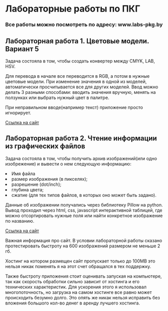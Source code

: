 <h1>Лабораторные работы по ПКГ</h1>
<h3>Все работы можно посмотреть по адресу: www.labs-pkg.by</h3>
<h2>Лабораторная работа 1. Цветовые модели. Вариант 5</h2>
<p>Задача состояла в том, чтобы создать конвертер между CMYK, LAB, HSV.</p>
<p>Для перевода в начале все переводится в RGB, а потом в нужные цветовые модели.
При изменение значения в одной из моделей, автоматически просчитывается все для других моделей.
Ввод можно делать 3 разными способами: вводить значения вручную, менять на ползунках или выбрать нужный цвет в палитре.</p>
<p>При неправильном вводе(например текст) приложение просто игнорирует.</p>
<p><a href="https://user75847845.pythonanywhere.com/vlad/laba1">Ссылка на сайт</a></p>
<h2>Лабораторная работа 2. Чтение информации из графических файлов</h2>
<p>Задача состояла в том, чтобы получить архив изображений(или одно изобрежение)
и вывести о нем следующую информацию:</p>
<p>
<td>
<li>Имя файла</li>
<li>размер изображения (в пикселях);</li>
<li>разрешение (dot/inch);</li>
<li>глубина цвета;</li>
<li>сжатие (для тех типов файлов, в которых оно может быть задано).</li>
</td>
</p>
<p>Данные об изображении получались через библиотеку Pillow на python.
Вывод проходил через html, css, javascript интерактивной таблицей, где можно отсортировать
нужные поля или найти конкретное изображение по названию.</p>
<p><a href="https://user75847845.pythonanywhere.com/vlad/laba2">Ссылка на сайт</a></p>
<p>Важная информация про сайт. В условии лабораторной работы сказано
протестировать быстроту на 600 изображений размером не меньше 2 гб.</p>
<p>Хостинг на котором размещен сайт пропускает только до 100MB это нельзя никак поменять
я на этот счет обращался в тех поддержку.</p>
<p>Также быстроту приложения стоит оценивать запуская на компьютере, так как
скорость обработки сильно зависит от хостинга и его технических характеристик.
Для ускорения этого я использовал многопоточность, но загрузка на самом хостинге все равно 
может происходить безумно долго. Это опять же никак нельзя исправить без вложения большого кол-во денег
в аренду лучшего хостинга.</p>